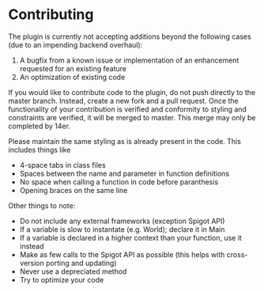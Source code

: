 # Contributing

The plugin is currently not accepting additions beyond the following cases (due to an impending backend overhaul):
1. A bugfix from a known issue or implementation of an enhancement requested for an existing feature
2. An optimization of existing code

If you would like to contribute code to the plugin, do not push directly to the master branch.
Instead, create a new fork and a pull request. Once the functionality of your contribution is verified and conformity to styling and constraints are verified, it will be merged to master. This merge may only be completed by 14er.

Please maintain the same styling as is already present in the code. This includes things like
- 4-space tabs in class files
- Spaces between the name and parameter in function definitions
- No space when calling a function in code before paranthesis
- Opening braces on the same line

Other things to note:
- Do not include any external frameworks (exception Spigot API)
- If a variable is slow to instantate (e.g. World); declare it in Main
- If a variable is declared in a higher context than your function, use it instead
- Make as few calls to the Spigot API as possible (this helps with cross-version porting and updating)
- Never use a depreciated method
- Try to optimize your code
